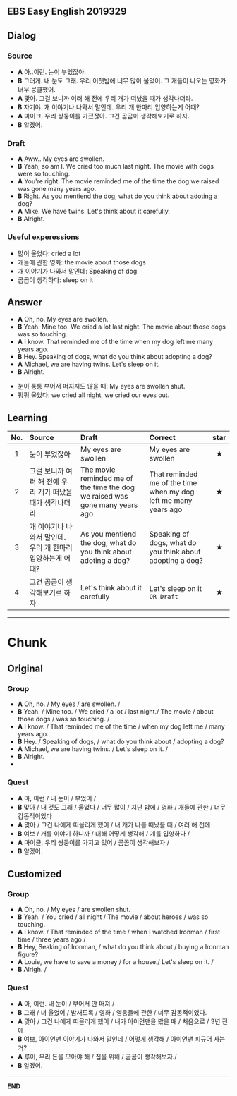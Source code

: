 ## EBS Easy English 2019329

## Dialog

### Source

* **A** 아..이런. 눈이 부었잖아.
* **B** 그러게. 내 눈도 그래. 우리 어젯밤에 너무 많이 울었어. 그 개들이 나오는 영화가 너무 뭉클했어.
* **A** 맞아. 그걸 보니까 여러 해 전에 우리 개가 떠났을 때가 생각나더라.
* **B** 자기야. 개 이야기나 나와서 말인데. 우리 개 한마리 입양하는게 어때?
* **A** 마이크. 우리 쌍둥이를 가졌잖아. 그건 곰곰이 생각해보기로 하자.
* **B** 알겠어.

### Draft

* **A** Aww.. My eyes are swollen.
* **B** Yeah, so am I. We cried too much last night. The movie with dogs were so touching.
* **A** You're right. The movie reminded me of the time the dog we raised was gone many years ago.
* **B** Right. As you mentiend the dog, what do you think about adoting a dog?
* **A** Mike. We have twins. Let's think about it carefully.
* **B** Alright.


### Useful experessions
- 많이 울었다: cried a lot
- 개들에 관한 영화: the movie about those dogs
- 개 이야기가 나와서 말인데: Speaking of dog
- 곰곰이 생각하다: sleep on it


## Answer

* **A** Oh, no. My eyes are swollen.
* **B** Yeah. Mine too. We cried a lot last night. The movie about those dogs was so touching.
* **A** I know. That reminded me of the time when my dog left me many years ago.  
* **B** Hey. Speaking of dogs, what do you think about adopting a dog?  
* **A** Michael, we are having twins. Let's sleep on it.
* **B** Alright.  


- 눈이 퉁퉁 부어서 떠지지도 않을 때: My eyes are swollen shut.
- 펑펑 울었다: we cried all night, we cried our eyes out.


## Learning

| No. | Source | Draft | Correct | star |
| :---: | :--- | :--- | :--- | :---: |
| 1 | 눈이 부었잖아 | My eyes are swollen | My eyes are swollen | ★ |
| 2 | 그걸 보니까 여러 해 전에 우리 개가 떠났을 때가 생각나더라 | The movie reminded me of the time the dog we raised was gone many years ago | That reminded me of the time when my dog left me many years ago | ★ |
| 3 | 개 이야기나 나와서 말인데. 우리 개 한마리 입양하는게 어때? | As you mentiend the dog, what do you think about adoting a dog? | Speaking of dogs, what do you think about adopting a dog? | ★ |
| 4 | 그건 곰곰이 생각해보기로 하자 | Let's think about it carefully |  Let's sleep on it `OR Draft` | ★ |


---

# Chunk

## Original

### Group

* **A** Oh, no. / My eyes / are swollen. /
* **B** Yeah. /  Mine too. / We cried / a lot /  last night./  The movie /  about those dogs /  was so touching. /
* **A** I know. /  That reminded me of the time / when my dog left me / many years ago.  
* **B** Hey. / Speaking of dogs, / what do you think about / adopting a dog?  
* **A** Michael, we are having twins. / Let's sleep on it. /
* **B** Alright.  
*
### Quest

* **A** 아, 이런 / 내 눈이 / 부었어 /  
* **B** 맞아 / 내 것도 그래 / 울었다 / 너무 많이 / 지난 밤에 / 영화 / 개들에 관한 / 너무 감동적이었다
* **A** 맞아 / 그건 나에게 떠올리게 했어 / 내 개가 나를 떠났을 때 / 여러 해 전에
* **B** 여보 / 개를 이야기 하니까 / 대해 어떻게 생각해 / 개를 입양하다 /  
* **A** 마이클, 우리 쌍둥이를 가지고 있어 / 곰곰이 생각해보자 /
* **B** 알겠어.


## Customized

### Group

* **A** Oh, no. / My eyes / are swollen shut.
* **B** Yeah. / You cried / all night / The movie / about heroes / was so touching.
* **A** I know. / That reminded of the time / when I watched Ironman / first time / three years ago /   
* **B** Hey, Seaking of Ironman, / what do you think about / buying a Ironman figure?
* **A** Louie, we have to save a money / for a house./ Let's sleep on it. /    
* **B** Alrigh. /  



### Quest

* **A** 아, 이런. 내 눈이 / 부어서 안 떠져./
* **B** 그래 / 너 울었어 / 밤새도록 / 영화 / 영웅들에 관한 / 너무 감동적이었다.
* **A** 맞아 / 그건 나에게 떠올리게 했어 / 내가 아이언맨을 봤을 때 / 처음으로 / 3년 전에
* **B** 여보, 아이언맨 이야기가 나와서 말인데 / 어떻게 생각해 / 아이언맨 피규어 사는거?
* **A** 루이, 우리 돈을 모아야 해 / 집을 위해 / 곰곰이 생각해보자./  
* **B** 알겠어. 

---

**END**
